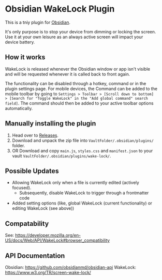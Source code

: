 # Obsidian WakeLock Plugin

This is a tniy plugin for [Obsidian](https://obsidian.md).

It's only purpose is to stop your device from dimming or locking the screen. Use it at your own leisure as an always active screen will impact your device battery.

## How it works

WakeLock is released whenever the Obsidian window or app isn't visible and will be requested whenever it is called back to front again.

The functionality can be disabled through a hotkey, command or in the plugin settings page. For mobile devices, the Command can be added to the mobile toolbar by going to `Settings > Toolbar > [Scroll down to bottom] > [Search for "Toggle WakeLock" in the "Add global command" search field]`. The command should then be added to your active toolbar options automatically.

## Manually installing the plugin

1. Head over to [Releases](https://github.com/blotspot/obsidian-wake-lock/releases/latest).
1. Download and unpack the zip file into `VaultFolder/.obsidian/plugins/` folder.
1. OR Download and copy `main.js`, `styles.css` and `manifest.json` to your vault `VaultFolder/.obsidian/plugins/wake-lock/`.

## Possible Updates

-   Allowing WakeLock only when a file is currently edited (actively focused).
    -   Subsequently, disable WakeLock to trigger through a frontmatter code
-   Added setting options (like, global WakeLock (current functionality) or editing WakeLock (see above))

## Compatability

See: https://developer.mozilla.org/en-US/docs/Web/API/WakeLock#browser_compatibility

## API Documentation

Obsidian: https://github.com/obsidianmd/obsidian-api
WakeLock: https://www.w3.org/TR/screen-wake-lock/
